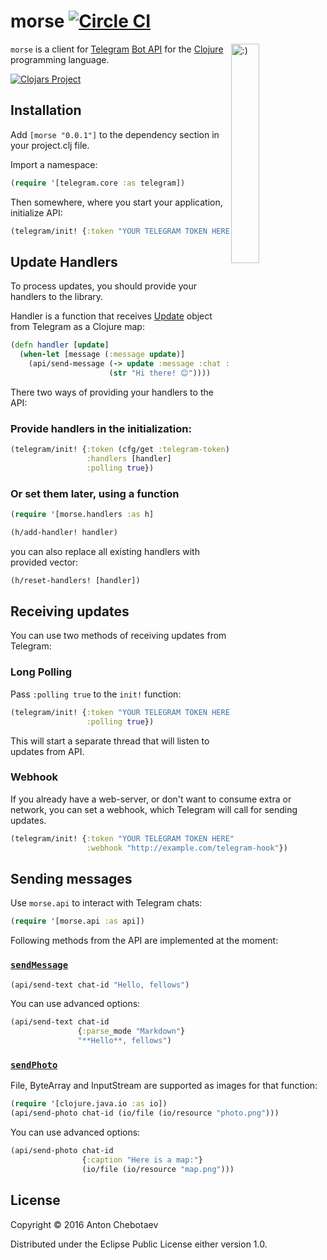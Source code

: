 # morse [![Circle CI](https://circleci.com/gh/Otann/morse.svg?style=shield)](https://circleci.com/gh/Otann/morse)

<img width="30%"
     align="right" padding="5px"
     alt=":)"
     src="http://otann.com/media/projects/morse/signature.gif"/> 

`morse` is a client for [Telegram](https://telegram.org) [Bot API](https://core.telegram.org/bots/api) for the [Clojure](http://clojure.org) programming language.

[![Clojars Project](http://clojars.org/morse/latest-version.svg)](https://clojars.org/morse)

## Installation

Add `[morse "0.0.1"]` to the dependency section in your project.clj file.

Import a namespace:

```clojure
(require '[telegram.core :as telegram])
```

Then somewhere, where you start your application, initialize API:
 
```clojure
(telegram/init! {:token "YOUR TELEGRAM TOKEN HERE"})
```

## Update Handlers

To process updates, you should provide your handlers to the library.

Handler is a function that receives [Update](https://core.telegram.org/bots/api#update) 
object from Telegram as a Clojure map:
 
```clojure
(defn handler [update]
  (when-let [message (:message update)]
    (api/send-message (-> update :message :chat :id)
                      (str "Hi there! 😊"))))
```                    

There two ways of providing your handlers to the API:

### Provide handlers in the initialization:

```clojure
(telegram/init! {:token (cfg/get :telegram-token)
                 :handlers [handler]
                 :polling true})
```
                 
### Or set them later, using a function
 
```clojure
(require '[morse.handlers :as h]

(h/add-handler! handler)
``` 

you can also replace all existing handlers with provided vector:

```clojure
(h/reset-handlers! [handler])
```
 
## Receiving updates 
 
You can use two methods of receiving updates from Telegram:

### Long Polling

Pass `:polling true` to the `init!` function:

```clojure
(telegram/init! {:token "YOUR TELEGRAM TOKEN HERE"
                 :polling true})
```

This will start a separate thread that will listen to updates from API.

### Webhook

If you already have a web-server, or don't want to consume extra or network, 
you can set a webhook, which Telegram will call for sending updates. 

```clojure
(telegram/init! {:token "YOUR TELEGRAM TOKEN HERE"
                 :webhook "http://example.com/telegram-hook"})
```

## Sending messages

Use `morse.api` to interact with Telegram chats:

```clojure
(require '[morse.api :as api])
```

Following methods from the API are implemented at the moment:

### [`sendMessage`](https://core.telegram.org/bots/api#sendmessage)

```clojure
(api/send-text chat-id "Hello, fellows")
```

You can use advanced options:

```clojure
(api/send-text chat-id
               {:parse_mode "Markdown"}
               "**Hello**, fellows")
```

### [`sendPhoto`](https://core.telegram.org/bots/api#sendphoto)

File, ByteArray and InputStream are supported as images for that function:
 
```clojure
(require '[clojure.java.io :as io])
(api/send-photo chat-id (io/file (io/resource "photo.png")))
```

You can use advanced options:

```clojure
(api/send-photo chat-id
                {:caption "Here is a map:"}
                (io/file (io/resource "map.png")))
```
 

## License

Copyright © 2016 Anton Chebotaev

Distributed under the Eclipse Public License either version 1.0.
